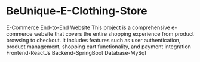 # BeUnique-E-Clothing-Store
E-Commerce End-to-End Website
This project is a comprehensive e-commerce website that covers the entire shopping experience from product browsing to checkout. 
It includes features such as user authentication, product management, shopping cart functionality, and payment integration
Frontend-ReactJs
Backend-SpringBoot
Database-MySql
